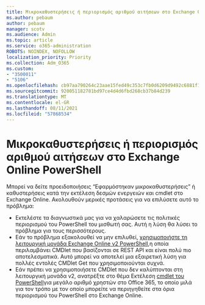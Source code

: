 ```yaml
---
title: Μικροκαθυστερήσεις ή περιορισμός αριθμού αιτήσεων στο Exchange Online PowerShell
ms.author: pebaum
author: pebaum
manager: scotv
ms.audience: Admin
ms.topic: article
ms.service: o365-administration
ROBOTS: NOINDEX, NOFOLLOW
localization_priority: Priority
ms.collection: Adm_O365
ms.custom:
- "3500011"
- "5106"
ms.openlocfilehash: cb97aa790264c23aae15fed49c353c7fb0d6209d9492c6881f1b1091fe80d7b8
ms.sourcegitcommit: 920051182781bd97ce4d4d6fbd268cb37b84d239
ms.translationtype: MT
ms.contentlocale: el-GR
ms.lasthandoff: 08/11/2021
ms.locfileid: "57868534"
---
```

# <a name="micro-delays-or-throttling-in-exchange-online-powershell"></a>Μικροκαθυστερήσεις ή περιορισμός αριθμού αιτήσεων στο Exchange Online PowerShell

Μπορεί να δείτε προειδοποιήσεις “Εφαρμόστηκαν μικροκαθυστερήσεις” ή καθυστερήσεις κατά την εκτέλεση δεσμών ενεργειών και cmdlet στο Exchange Online. Ακολουθούν μερικές προτάσεις για να επιλύσετε αυτό το πρόβλημα:

- Εκτελέστε τα διαγνωστικά μας για να χαλαρώσετε τις πολιτικές περιορισμού του PowerShell του μισθωτή σας. Αυτή η λύση θα λύσει το πρόβλημα για τους περισσότερους.
- Εάν το πρόβλημα εξακολουθεί να μην επιλυθεί, [χρησιμοποιήστε τη λειτουργική μονάδα Exchange Online v2 PowerShell,](https://docs.microsoft.com/powershell/exchange/exchange-online/exchange-online-powershell-v2/exchange-online-powershell-v2?view=exchange-ps&preserve-view=true)η οποία περιλαμβάνει CMDlet που βασίζονται σε REST API και είναι πολύ πιο αποτελεσματικά. Αυτό μπορεί να αποτελεί μια εξαιρετική λύση για πολλές εντολές CMDlet Get που χρησιμοποιούνται συχνά.
- Εάν πρέπει να χρησιμοποιήσετε CMDlet που δεν καλύπτονται στη λειτουργική μονάδα v2, ανατρέξτε στο θέμα Εκτέλεση [cmdlet του PowerShell](https://techcommunity.microsoft.com/t5/exchange-team-blog/updated-running-powershell-cmdlets-for-large-numbers-of-users-in/ba-p/1000628#)για μεγάλο αριθμό χρηστών στο Office 365, το οποίο μιλά για τον τρόπο με τον οποίο μπορείτε να περιηγηθείτε στα όρια περιορισμού του PowerShell στο Exchange Online.
